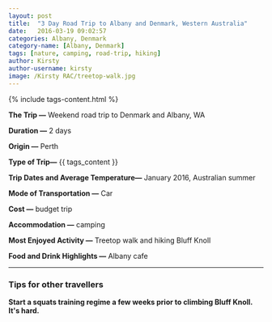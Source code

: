 ```yaml
---
layout: post
title:  "3 Day Road Trip to Albany and Denmark, Western Australia"
date:   2016-03-19 09:02:57
categories: Albany, Denmark
category-name: [Albany, Denmark]
tags: [nature, camping, road-trip, hiking]
author: Kirsty
author-username: kirsty
image: /Kirsty RAC/treetop-walk.jpg
---
```


{% include tags-content.html %}

**The Trip &mdash;** Weekend road trip to Denmark and Albany, WA

**Duration &mdash;** 2 days

**Origin &mdash;** Perth

**Type of Trip&mdash;** {{ tags_content }}

**Trip Dates and Average Temperature&mdash;** January 2016, Australian summer

**Mode of Transportation &mdash;** Car

**Cost &mdash;** budget trip

**Accommodation &mdash;** camping

**Most Enjoyed Activity &mdash;** Treetop walk and hiking Bluff Knoll

**Food and Drink Highlights &mdash;** Albany cafe


<hr />


### Tips for other travellers
**Start a squats training regime a few weeks prior to climbing Bluff Knoll. It's hard.**  
